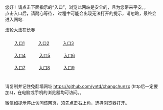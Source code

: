 您好！请点击下面指示的“入口”，浏览此网站是安全的，且为您带来平安。。 <br/>
点击入口后，请耐心等待， 过程中可能会出现无法打开的提示，请忽略，最终会进入网站. </br>

法轮大法在长春<br/>
<div style="padding:10px"><a style="margin:20px" target="_blank" href="https://d32lqkk0ckgxlh.cloudfront.net/2Qpsp?ieeejnfb" id="ccLink1" rel="nofollow">入口1</a> <a target="_blank" style="margin:20px" href="https://d31zozxiuls7bf.cloudfront.net/2Qpsp?yiqeuj" id="ccLink2" rel="nofollow">入口2</a> <a style="margin:20px" target="_blank" href="https://d2n2d81ohn1nd9.cloudfront.net/2Qpsp?aekpn" id="ccLink3" rel="nofollow">入口3</a></div>

<div style="padding:10px" ><a style="margin:20px" target="_blank" href="https://d32lqkk0ckgxlh.cloudfront.net/2Qpsp?ieeejnfb" id="ccLink4" rel="nofollow">入口4</a> <a style="margin:20px" href="https://d31zozxiuls7bf.cloudfront.net/2Qpsp?yiqeuj" target="_blank" id="ccLink5" rel="nofollow">入口5</a> <a style="margin:20px" href="https://d2n2d81ohn1nd9.cloudfront.net/2Qpsp?aekpn" target="_blank" id="ccLink6" rel="nofollow">入口6</a></div>

<div style="padding:10px"><a style="margin:20px" target="_blank" href="https://d32lqkk0ckgxlh.cloudfront.net/2Qpsp?ieeejnfb" id="ccLink7" rel="nofollow">入口7</a> <a style="margin:20px" href="https://d31zozxiuls7bf.cloudfront.net/2Qpsp?yiqeuj" target="_blank" id="ccLink8" rel="nofollow">入口8</a> <a style="margin:20px" target="_blank" href="https://d2n2d81ohn1nd9.cloudfront.net/2Qpsp?aekpn" id="ccLink9" rel="nofollow">入口9</a></div>

<br/>



请复制并记住免翻墙网址 https://github.com/yntd/changchunzx (http后一定要加s)，在电脑或手机的浏览器均可访问。。<br/>

微信如提示停止访问该网页，须先点击右上角，选择浏览器打开。
